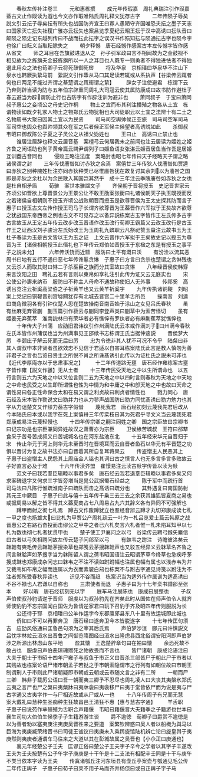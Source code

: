 <!-- { "loadSidebar": true } -->
　　春秋左传补注卷三
　　元和惠栋撰
　　成元年传瑕嘉　周礼典瑞注引作叚嘉葢古文止作叚读为遐也今文亦作瑕唯陆氏周礼释文犹存古字
　　二年传陨子辱矣　説文引云抎子辱矣抎有所失也战国防齐宣王曰寡人愚陋守齐国唯恐夫抎之墨子天志曰国家灭亡抎失社稷广雅亦云抎失也案吕览季夏纪云昭王抎于汉中高诱曰抎队音曰颠陨之陨史记东越列传曰不战而抎此抎字之误汉书作殒知抎与陨通抎古字也陨今字也徐广曰耘义当取耘除失之
　　朝夕释憾　唐石经憾作感案古本左传憾字皆作感从省文
　　师之耳目在吾旗鼓进退从之　孙子引军政曰言不相闻故为之金鼓视不相见故为之旌旗夫金鼓旌旗所以一人之耳目也人既专一则勇者不得独进怯者不得独退此用众之法也荀卿子云将死鼓御死辔
　　将及华泉　京相璠曰华泉华不注山下泉水也韩厥执絷马前　絷説文引作馽从马口其足读若辄或从系执声【谷梁传云踂者何也曰两足不能过齐谓之綦楚谓之踂衞谓之絷】
　　辟女子注使避君　栋谓下云乃奔则辟当读为防与五年伯宗辟重同周礼大司冦云使其属防康成曰故书防作避杜子春云避当为辟谓防止行也古防字有作辟注训为避非也
　　萧同叔子　于宝曰萧同叔子惠公之妾顷公之母史记作桐
　　物土之宜而布其利注播殖之物各从土宜　栋谓物读如既夕礼冢人物土之物郑氏云物犹相也大司徒职云以土宜之法辨十有二土之名物周书大聚曰因其土宜以为民资
　　司马司空舆帅候正亚旅　司马司空军司马军司空也舆众也舆帅领其众在军之后者候正军候主候望者高诱説如此
　　杀御叔　韦昭曰御叔陈公子夏之子灵公之从祖父妫姓也
　　王曰止　高诱曰止禁止也
　　谁居注居辞也释文云居音基　案檀弓云何居我未之前闻也注云居读为姬姓之姬齐鲁之闲语助也列子黄帝篇云闗尹谓列子曰姬鱼语女张湛云姬音居鱼当作吾是居姬互训葢古音同也
　　侵败王略注法度　案略封也昭七年传曰天子经略天子谓之略诸侯谓之封
　　三年传伐廧咎如讨赤狄之余焉　案僖廿三年传狄人伐廧咎如贾逵曰赤狄之别种隗姓杜注亦同赤狄种类已尽惟廧咎犹在故复讨其余刘以为廧咎之国即是赤狄之余杜以为余民散入其国岂其然乎　成十三年注云季隗廧咎如赤狄之女也是杜自相矛盾
　　荀骓　案世本骓諡文子
　　齐侯朝于晋将授玉　史记晋世家云齐顷公如晋欲上尊晋景公为王景公让不敢王劭案张衡曰礼诸侯朝天子执玉既授而反之若诸侯自相朝则不授玉齐顷公战败朝晋而授玉是欲尊晋侯为王太史探其防而言子惠子曰授玉古文左传作授王司马子长谓齐欲尊晋为王葢晋作六军拟于王矣故齐欲尊之犹战国东帝西帝之例也古文不可见存之以备异説栋案古玉字皆作王左氏传多古字古言故玉从王定五年传云改步改玉晋语作改玉改行荀卿王霸篇又云改玉改行是古玉作王之证西汉刘子骏治左氏始改王为玉周礼九嫔职云凡祭祀赞玉齍注云故书玉为王杜子春读为玉是古文皆以王为玉之证　上文云晋作六军拟于王矣故史记以授玉为尊晋为王【诸侯相朝授玉此僭礼也下年传云郑伯如晋授玉于东楹之东是有授玉之事平子之説未允】
　　六年传沃饶而近盬　服防曰土平有溉曰沃
　　有汾浍以流其恶　周书曰地有五行不通曰恶七年传谗慝贪惏　子惠子曰方言曰贪杀也楚谓之贪惏残也又云杀人而取其财曰惏二子杀巫臣之族而分其室故曰贪惏
　　八年经晋侯使韩穿来言汶阳之田　聘礼云若有言则以束帛如享礼注引此传为证又云无庭实也
　　宋公使公孙夀来纳币　服防曰不称主人母命不通故称使妇人无外事
　　传祁奚　高诱吕览注云祈奚高梁伯之子祈黄羊也又云黄羊祈奚字
　　九年传执诸铜鞮　刘昭案上党记曰铜鞮晋别宫墟闗犹存有北城去晋宫二十里羊舌所邑
　　操南音　刘逵曰商角徴羽各有引钟仪楚人思在楚故操南音南音始于涂山之女见吕氏春秋
　　虽有丝麻无弃菅蒯　蒯玉篇引作菽云与蒯同李登声类曰蒯草中为索苦怪切
　　虽有姬姜无弃蕉萃　淮南説林曰有荣华者必有憔悴有罗纨者必有麻蒯蕉萃犹憔悴也
　　十年传大子州蒲　应劭旧君讳议引作州满陆氏云本或作满刘子曰州满今春秋左氏本皆作州蒲误也当为州满事见王邵续书志栋谓王氏当据仲逺説
　　晋侯梦大厉　李颐庄子解云死而无后曰厉
　　忠为令徳非其人犹不可况不令乎　陆粲曰非其人谓叔申本非贤者虽欲效忠不见信于君适以自害耳栋案陆氏此言是教人慎勿为善非君子之言也吕览曰贤主之所悦不肖之所诛髙诱引此传以为证杜氏之説未可非也【近代李厚庵亦以于忠肃事况之】
　　十二年传道路无壅　唐石经作雍栋案古壅字皆作雍【説文作雝】无从土者
　　十三年传民受天地之中以生所谓命也　以五行言则五六为天地之中以爻位言则二五为天地之中以四时言则春秋为天地之中天地之中命也民受之以生即所谓性也性为中情为和中庸之中和卽天地之中也故曰天命之谓性易曰各正性命保合太和在易又谓之利贞故曰利贞者情性也
　　戮力同心　唐石经及宋本皆作勠说文曰勠并力也从力翏声战国防曰勠力同忧髙诱曰勠力勉力也其字从力诅楚文又作缪力葢古字假借
　　蔑死我君　唐石经初刻云蔑我先君后改从今本陆氏曰本或以我字在死上案僖卅三年传栾枝曰其为死君乎寻文义当云蔑我死君郑康成易注云蔑轻慢也
　　十四年传宗卿之嗣注同姓之卿　国之宗臣故曰宗卿书曰记宗功是也宗臣兼同异姓故汉之萧曹亦为宗臣
　　卫侯飨苦城叔　王符曰郤犨食采于苦号苦成叔又曰苦城城名也在河东盐池东北
　　十五年经宋华元自晋归于宋　传止华元于河上则华元未至晋时在晋境耳而云自晋者鱼石以华元有平晋楚之功惧以晋讨为复之故书法亦曰自晋着其所自复耳蒋杲云
　　传盗憎主人民恶其上　子惠子曰盗憎主人民怨其上周庙金人铭也其词曰古之慎言人也无多言多言多败故云子好直言必及于难
　　十六年传渎齐盟　崔憬易注云渎古黩字传皆以渎为黩
　　范文子曰我若羣臣辑睦以事君多矣　唐石经云我若退羣臣辑睦以事君多矣又何求案碑退字又何求三字皆旁増当是晁公武据蜀石经益之
　　陈于军中而疏行首　司马法曰凡陈行惟疏淮南子曰疏队而击之髙诱曰疏分也
　　其卦遇复曰南国防射其元王中厥目　子惠子曰此与僖十五年传千乗三去三去之余获其雄狐皆夏商之易也或据周易以解之皆不得其义葢夏商占七八周易占九六其辞义各有异同不可强解也
　　蹲甲而射之彻七札焉　蹲古文作踆蹲犹立也羣经音辨云蹲才丸切郑康成读七札一甲之度也扬雄太曰比札为甲贾公产周礼疏云一叶为一札吕览爱士篇云韩原之战晋惠公之右路石奋投而击缪公之甲中之者已六札矣言六札者惟一札未陷耳知甲以七札为数也彻七札者犹贯甲也
　　楚子使工尹襄问之以弓　谷梁传云聘弓鍭矢麋信曰古者以弓矢相聘问故左传云楚子问郤至以弓
　　有韎韦之跗注　诗瞻彼洛矣云韎韐有奭毛传云韎韐茅搜染草也郑笺云茅搜韎韐声也又驳五经异义云韎草名齐鲁之间言韎韐声如茅搜字当为韎陈留人谓之蒨韦昭国语注云昭谓茅草今绛草也急疾呼茅搜成韎也郑康成杂问志曰韎韦之不注不读如跗跗幅也注属也幅有属也以浅赤韦为弁又裁韦如布帛之幅而连属以为衣而素裳白舄也栋案不与跗古字通见诗笺以跗注为不注者郑所受春秋异读也
　　识见不谷而趋　栋案识当为适外传作属训为适髙诱曰不谷不禄也人君谦以自称也
　　三肃使者而退　子惠子曰为十七年栾书譛郤至张本
　　好以暇　唐石经初刻无以字
　　展车马注展陈也　康成曰展整也
　　子叔声伯使叔孙豹请逆于晋师　服虔以为叔孙豹先在齐矣此时从国佐在师声伯令人就齐师使豹豹不忘宗国闻白国佐为鲁请逆家君曰玩下召豹于齐及昭四年传则服説为长
　　公还待于郓　京相璠曰公羊作运字今东郡廪邱县东八十里有故运城即此城也
　　侨如曰不可以再罪奔卫　唐石经曰遂奔卫今本皆脱遂字
　　十七年传匡句须吉　应劭风俗通曰匡鲁邑句须为之宰其后氏焉
　　声伯梦渉洹　郦元曰许慎説文吕忱字林竝云洹水出晋鲁之间御览隋图经曰洹水出隆虑县西北俗谓安阳河即声伯梦渉之所源出林虑山东平地
　　盈其懐　王逸楚辞章句曰在袖曰懐
　　余恐死故不敢占也　服虔曰声伯恶琼瑰赠死之物故畏而不言也
　　皆尸诸朝　康成论语注曰大夫于朝士于市昭十四年尸雍子与叔鱼于市正义曰晋杀三郤皆尸于朝此尸于市者以其贱故也栋案论语尸诸市朝孟子若挞之于市朝索隐谓市之行列有如朝位故曰市朝王制谓刑人于市则此尸诸朝疑即市朝或云朝或云市随文言之非有二所
　　一朝而尸三卿　韩非子载厉公语曰吾一朝而夷三卿予不忍尽也周礼凌人曰大丧其夷槃氷郑氏云夷之言尸也尸之槃曰夷槃牀曰夷牀衾曰夷衾移尸曰夷于堂皆依尸而为说是夷与尸古字通又古夷字作与尸相近故或从尸或从也
　　十八年传周子有兄而无慧　案大戴礼曰慧种生圣痴种生狂故昌邑王清狂不惠【惠与慧古字通】
　　羊舌职　子惠子曰说苑作芈殖殖为舌职合声籍偃　韦昭曰籍偃晋大夫籍季之子籍游也世本曰襄生司功大伯伯生候季子子生籍游游生谈
　　爵不逾徳　荀卿子曰爵赏不逾徳是以为善者劝以塞夷庚注夷庚吴晋徃来之要道　案繁钦辨惑曰吴人者以船樴为舆马以巨海为夷庚臧荣绪晋书曰司徒王谧议曰夷庚未入乘舆旋馆陆机辨亡论曰旋皇舆于夷庚然则夷庚者通谓车马往来之大道以其在彭城故属之吴晋也【小尒疋曰庚通也】
　　襄元年经楚公子壬夫　匡谬正俗曰楚公子王夫字子辛今之学者以其字子辛遂改王夫为壬夫按楚有公子午字子庚庚是十干午是十二支法有相配辛壬同是十干与庚午不类当依本字读为王夫
　　传寘诸瓠丘注河东垣县有壶丘亭案壶与瓠通见毛公传二年传正舆子　子惠子曰荀子曰莱不用子马而齐并杨倞曰或曰正舆子字子马
